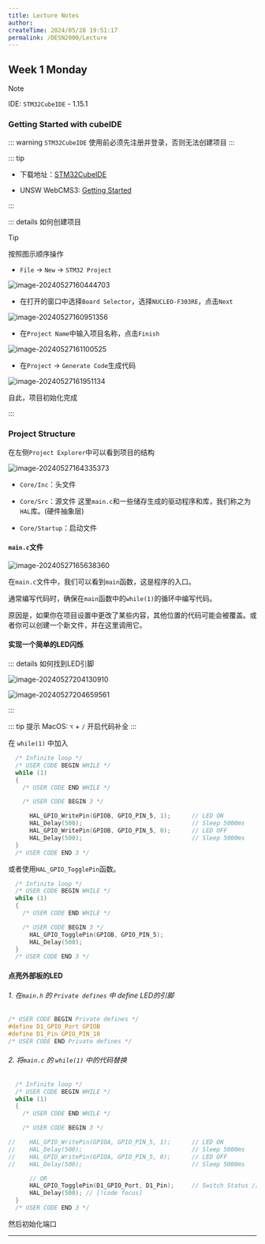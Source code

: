 ```yaml
---
title: Lecture Notes
author:
createTime: 2024/05/28 19:51:17
permalink: /DESN2000/Lecture
---
```


## Week 1 Monday

> [!NOTE]
> IDE: `STM32CubeIDE` - 1.15.1

### Getting Started with cubeIDE

::: warning
`STM32CubeIDE` 使用前必须先注册并登录，否则无法创建项目
:::

::: tip
* 下载地址：[STM32CubeIDE](https://www.st.com/en/development-tools/stm32cubeide.html#get-software)

* UNSW WebCMS3: [Getting Started](https://webcms3.cse.unsw.edu.au/files/12a63b255ed3a3ea67875e4b90eeedc6484d05e47d52f8735f78d4313c9761aa)

:::

::: details 如何创建项目

> [!TIP]
> 按照图示顺序操作

* `File` → `New` → `STM32 Project`

![image-20240527160444703](img/image-20240527160444703.png)

* 在打开的窗口中选择`Board Selector`，选择`NUCLEO-F303RE`，点击`Next`

![image-20240527160951356](img/image-20240527160951356.png)

* 在`Project Name`中输入项目名称，点击`Finish`

![image-20240527161100525](img/image-20240527161100525.png)

* 在`Project` → `Generate Code`生成代码

![image-20240527161951134](img/image-20240527161951134.png)

自此，项目初始化完成

:::

### Project Structure

 在左侧`Project Explorer`中可以看到项目的结构

![image-20240527164335373](img/image-20240527164335373.png)

* `Core/Inc`：头文件

* `Core/Src`：源文件
 这里`main.c`和一些储存生成的驱动程序和库，我们称之为`HAL`库。(硬件抽象层)

* `Core/Startup`：启动文件

#### `main.c`文件

![image-20240527165638360](img/image-20240527165638360.png)

在`main.c`文件中，我们可以看到`main`函数，这是程序的入口。

通常编写代码时，确保在`main`函数中的`while(1)`的循环中编写代码。

原因是，如果你在项目设置中更改了某些内容，其他位置的代码可能会被覆盖。或者你可以创建一个新文件，并在这里调用它。

#### 实现一个简单的LED闪烁

::: details 如何找到LED引脚

![image-20240527204130910](img/image-20240527204130910.png)

![image-20240527204659561](img/image-20240527204659561.png)

:::

::: tip 提示
MacOS: `⌥` + `/` 开启代码补全
:::


在 `while(1)` 中加入

```c
  /* Infinite loop */
  /* USER CODE BEGIN WHILE */
  while (1)
  {
    /* USER CODE END WHILE */

    /* USER CODE BEGIN 3 */

	  HAL_GPIO_WritePin(GPIOB, GPIO_PIN_5, 1);		// LED ON
	  HAL_Delay(500);								// Sleep 5000ms
	  HAL_GPIO_WritePin(GPIOB, GPIO_PIN_5, 0);		// LED OFF
	  HAL_Delay(500);								// Sleep 5000ms
  }
  /* USER CODE END 3 */
```

或者使用`HAL_GPIO_TogglePin`函数。

```c
  /* Infinite loop */
  /* USER CODE BEGIN WHILE */
  while (1)
  {
    /* USER CODE END WHILE */

    /* USER CODE BEGIN 3 */
      HAL_GPIO_TogglePin(GPIOB, GPIO_PIN_5);
      HAL_Delay(500);
  }
  /* USER CODE END 3 */
```

#### 点亮外部板的LED

###### 1. 在`main.h` 的 `Private defines` 中 define LED的引脚

```c
/* USER CODE BEGIN Private defines */
#define D1_GPIO_Port GPIOB
#define D1_Pin GPIO_PIN_10
/* USER CODE END Private defines */
```

###### 2. 将`main.c` 的 `while(1)` 中的代码替换

```c
  /* Infinite loop */
  /* USER CODE BEGIN WHILE */
  while (1)
  {
    /* USER CODE END WHILE */

    /* USER CODE BEGIN 3 */

//	  HAL_GPIO_WritePin(GPIOA, GPIO_PIN_5, 1);		// LED ON
//	  HAL_Delay(500);								// Sleep 5000ms
//	  HAL_GPIO_WritePin(GPIOA, GPIO_PIN_5, 0);		// LED OFF
//	  HAL_Delay(500);								// Sleep 5000ms

	  // OR
	  HAL_GPIO_TogglePin(D1_GPIO_Port, D1_Pin);		// Switch Status // [!code focus]
	  HAL_Delay(500); // [!code focus]
  }
  /* USER CODE END 3 */
```


然后初始化端口

---